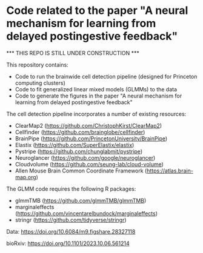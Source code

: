 # Code related to the paper "A neural mechanism for learning from delayed postingestive feedback"
*** THIS REPO IS STILL UNDER CONSTRUCTION ***


This repository contains:
- Code to run the brainwide cell detection pipeline (designed for Princeton computing clusters)
- Code to fit generalized linear mixed models (GLMMs) to the data
- Code to generate the figures in the paper "A neural mechanism for learning from delayed postingestive feedback"


The cell detection pipeline incorporates a number of existing resources:
- ClearMap2 (https://github.com/ChristophKirst/ClearMap2)
- Cellfinder (https://github.com/brainglobe/cellfinder)
- BrainPipe (https://github.com/PrincetonUniversity/BrainPipe)
- Elastix (https://github.com/SuperElastix/elastix)
- Pystripe (https://github.com/chunglabmit/pystripe)
- Neuroglancer (https://github.com/google/neuroglancer)
- Cloudvolume (https://github.com/seung-lab/cloud-volume)
- Allen Mouse Brain Common Coordinate Framework (https://atlas.brain-map.org)


The GLMM code requires the following R packages:
- glmmTMB (https://github.com/glmmTMB/glmmTMB)
- marginaleffects (https://github.com/vincentarelbundock/marginaleffects)
- stringr (https://github.com/tidyverse/stringr)


Data: https://doi.org/10.6084/m9.figshare.28327118

bioRxiv: https://doi.org/10.1101/2023.10.06.561214
